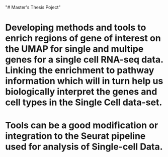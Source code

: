 "# Master's Thesis Poject" 
# Developing methods and tools to enrich regions of gene of interest on the UMAP for single and multipe genes for a single cell RNA-seq data. Linking the enrichment to pathway information which will in turn help us biologically interpret the genes and cell types in the Single Cell data-set.
# Tools can be a good modification or integration to the Seurat pipeline used for analysis of Single-cell Data.

